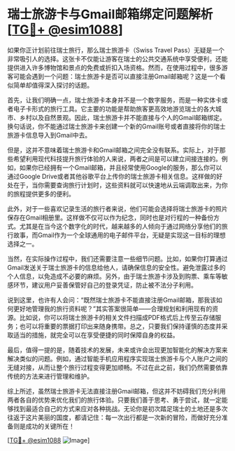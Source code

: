 # 瑞士旅游卡与Gmail邮箱绑定问题解析[[TG💪+ @esim1088](https://t.me/s/esim1088)]

如果你正计划前往瑞士旅行，那么瑞士旅游卡（Swiss Travel Pass）无疑是一个非常吸引人的选择。这张卡不仅能让游客在瑞士的公共交通系统中享受便利，还能提供进入许多博物馆和景点的免费或折扣入场资格。然而，在使用过程中，很多游客可能会遇到一个问题：瑞士旅游卡是否可以直接注册Gmail邮箱呢？这是一个看似简单却值得深入探讨的话题。

首先，让我们明确一点，瑞士旅游卡本身并不是一个数字服务，而是一种实体卡或者电子卡形式的旅行工具。它主要的功能是帮助旅客更高效地游览瑞士的各大城市、乡村以及自然景观。因此，瑞士旅游卡并不能直接与个人的Gmail邮箱绑定。换句话说，你不能通过瑞士旅游卡来创建一个新的Gmail账号或者直接将你的瑞士旅游卡信息导入到Gmail中去。

但是，这并不意味着瑞士旅游卡和Gmail邮箱之间完全没有联系。实际上，对于那些希望利用现代科技提升旅行体验的人来说，两者之间是可以建立间接连接的。例如，如果你已经拥有一个Gmail邮箱，并且经常使用Google的服务，那么你可以通过Google Drive或者其他谷歌平台上传你的瑞士旅游卡相关信息。这样做的好处在于，当你需要查询旅行计划时，这些资料就可以快速地从云端调取出来，为你的旅程提供更多的便利。

此外，对于一些喜欢记录生活的旅行者来说，他们可能会选择将瑞士旅游卡的照片保存在Gmail相册里。这样做不仅可以作为纪念，同时也是对行程的一种备份方式。尤其是在当今这个数字化的时代，越来越多的人倾向于通过网络分享他们的旅行故事，而Gmail作为一个全球通用的电子邮件平台，无疑是实现这一目标的理想选择之一。

当然，在实际操作过程中，我们还需要注意一些细节问题。比如，如果你打算通过Gmail发送关于瑞士旅游卡的信息给他人，请确保信息的安全性。避免泄露过多的个人信息，以免造成不必要的麻烦。另外，由于瑞士旅游卡涉及到购票、乘车等敏感环节，建议用户妥善保管好自己的登录凭证，防止被不法分子利用。

说到这里，也许有人会问：“既然瑞士旅游卡不能直接注册Gmail邮箱，那我该如何更好地管理我的旅行资料呢？”其实答案很简单——合理规划和利用现有的资源。比如说，你可以将瑞士旅游卡的相关文件扫描成PDF格式后上传至云存储服务；也可以将重要的票据打印出来随身携带。总之，只要我们保持谨慎的态度并采取适当的措施，就完全可以在享受便捷的同时保障自身的权益。

最后，值得一提的是，随着技术的发展，未来或许会出现更加智能化的解决方案来解决类似的问题。例如，通过智能手机应用程序实现瑞士旅游卡与个人账户之间的无缝对接，从而让整个旅行过程变得更加顺畅。不过在此之前，我们仍然需要依靠传统的方法来进行管理和维护。

综上所述，虽然瑞士旅游卡无法直接注册Gmail邮箱，但这并不妨碍我们充分利用两者各自的优势来优化我们的旅行体验。只要我们善于思考、勇于尝试，就一定能够找到最适合自己的方式来应对各种挑战。无论你是初次踏足瑞士的土地还是多次往返于这片美丽的国度，都请记住：每一次出行都是一次新的冒险，而做好充分准备则是成功的关键所在！

[[TG💪+ @esim1088](https://t.me/s/esim1088) ![Image](https://i.postimg.cc/4NQfJmqS/Snipaste-2025-05-13-00-14-12.png)]